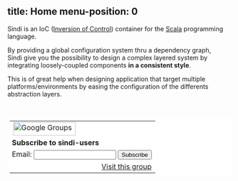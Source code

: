 
title: Home
menu-position: 0
---
Sindi is an IoC ([Inversion of Control](http://martinfowler.com/articles/injection.html)) container for the [Scala](http://www.scala-lang.org) programming language.

By providing a global configuration system thru a dependency graph,  
Sindi give you the possibility to design a complex layered system by integrating loosely-coupled components **in a consistent style**.

This is of great help when designing application that target multiple platforms/environments by easing the configuration of the differents abstraction layers.

<div align="center">
  <br/>
  <table border=0 style="background-color: #fff; padding: 5px;" cellspacing=0>
    <tr><td>
    <img src="http://groups.google.com/intl/en/images/logos/groups_logo_sm.gif"
           height=30 width=140 alt="Google Groups">
    </td></tr>
    <tr><td style="padding-left: 5px">
    <b>Subscribe to sindi-users</b>
    </td></tr>
    <form action="http://groups.google.com/group/sindi-users/boxsubscribe">
    <tr><td style="padding-left: 5px;">
    Email: <input type=text name=email>
    <input type=submit name="sub" value="Subscribe">
    </td></tr>
  </form>
  <tr><td align=right>
    <a href="http://groups.google.com/group/sindi-users">Visit this group</a>
  </td></tr>
  </table>
  <br/>
</div>
